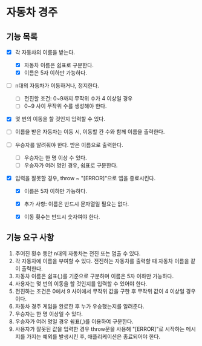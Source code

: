 # 자동차 경주

## 기능 목록
- [x] 각 자동차의 이름을 받는다.
    - [x] 자동차 이름은 쉼표로 구분한다.
    - [x] 이름은 5자 이하만 가능하다.

- [ ] n대의 자동차가 이동하거나, 정지한다.
    - [ ] 전진할 조건: 0~9까지 무작위 수가 4 이상일 경우
    - [ ] 0~9 사이 무작위 수를 생성해야 한다.
 
- [x] 몇 번의 이동을 할 것인지 입력할 수 있다.

- [ ] 이름을 받은 자동차는 이동 시, 이동할 칸 수와 함께 이름을 출력한다.

- [ ] 우승자를 알려줘야 한다. 받은 이름으로 출력한다.
    - [ ] 우승자는 한 명 이상 수 있다.
    - [ ] 우승자가 여러 명인 경우, 쉼표로 구분한다.

- [x] 입력을 잘못할 경우, throw ~ "[ERROR]"으로 앱을    종료시킨다.
    - [x] 이름은 5자 이하만 가능하다.
    - [x] 추가 사항: 이름은 반드시 문자열일 필요는 없다.
    - [x] 이동 횟수는 반드시 숫자여야 한다.


## 기능 요구 사항
1. 주어진 횟수 동안 n대의 자동차는 전진 또는 멈출 수 있다.
2. 각 자동차에 이름을 부여할 수 있다. 전진하는 자동차를 출력할 때 자동차 이름을 같이 출력한다.
3. 자동차 이름은 쉼표(,)를 기준으로 구분하며 이름은 5자 이하만 가능하다.
4. 사용자는 몇 번의 이동을 할 것인지를 입력할 수 있어야 한다.
5. 전진하는 조건은 0에서 9 사이에서 무작위 값을 구한 후 무작위 값이 4 이상일 경우이다.
6. 자동차 경주 게임을 완료한 후 누가 우승했는지를 알려준다.
7. 우승자는 한 명 이상일 수 있다.
8. 우승자가 여러 명일 경우 쉼표(,)를 이용하여 구분한다.
9. 사용자가 잘못된 값을 입력한 경우 throw문을 사용해 "[ERROR]"로 시작하는 메시지를 가지는 예외를 발생시킨 후, 애플리케이션은 종료되어야 한다.
